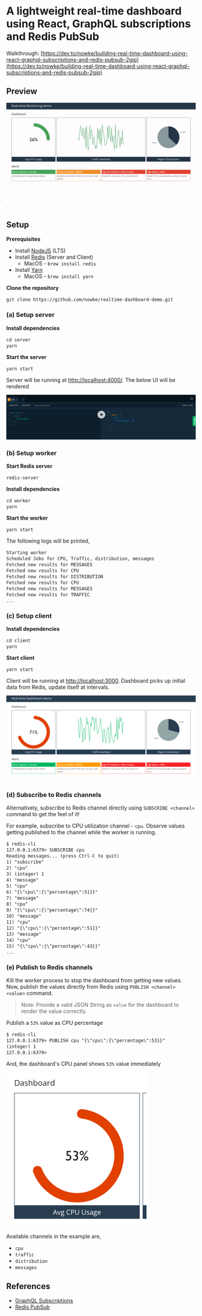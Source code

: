 # A lightweight real-time dashboard using React, GraphQL subscriptions and Redis PubSub

Walkthrough: [https://dev.to/nowke/building-real-time-dashboard-using-react-graphql-subscriptions-and-redis-pubsub-2gip](https://dev.to/nowke/building-real-time-dashboard-using-react-graphql-subscriptions-and-redis-pubsub-2gip)

## Preview

![Preview](demo.gif)

## Setup

**Prerequisites**

* Install [NodeJS](https://nodejs.org/) (LTS)
* Install [Redis](https://redis.io/) (Server and Client)
  - MacOS - `brew install redis`
* Install [Yarn](https://yarnpkg.com/)
  - MacOS - `brew install yarn`

**Clone the repository**

```
git clone https://github.com/nowke/realtime-dashboard-demo.git
```

### (a) Setup server

**Install dependencies**

```
cd server
yarn
```

**Start the server**

```
yarn start
```

Server will be running at [http://localhost:4000/](http://localhost:4000/). The below UI will be rendered

![GraphQL UI](server/graphql_ui.png)

### (b) Setup worker

**Start Redis server**

```
redis-server
```

**Install dependencies**

```
cd worker
yarn
```

**Start the worker**

```
yarn start
```

The following logs will be printed,

```
Starting worker
Scheduled Jobs for CPU, Traffic, distribution, messages
Fetched new results for MESSAGES
Fetched new results for CPU
Fetched new results for DISTRIBUTION
Fetched new results for CPU
Fetched new results for MESSAGES
Fetched new results for TRAFFIC
...
```

### (c) Setup client

**Install dependencies**

```
cd client
yarn
```

**Start client**

```
yarn start
```

Client will be running at [http://localhost:3000](http://localhost:3000). Dashboard picks up initial data from Redis, update itself at intervals.

![Real-time dashboard](client/client.png)

### (d) Subscribe to Redis channels

Alternatively, subscribe to Redis channel directly using `SUBSCRIBE <channel>` command to get the feel of it!

For example, subscribe to CPU utilization channel - `cpu`. Observe values getting published to the channel while the worker is running.

```
$ redis-cli
127.0.0.1:6379> SUBSCRIBE cpu
Reading messages... (press Ctrl-C to quit)
1) "subscribe"
2) "cpu"
3) (integer) 1
4) "message"
5) "cpu"
6) "{\"cpu\":{\"percentage\":51}}"
7) "message"
8) "cpu"
9) "{\"cpu\":{\"percentage\":74}}"
10) "message"
11) "cpu"
12) "{\"cpu\":{\"percentage\":51}}"
13) "message"
14) "cpu"
15) "{\"cpu\":{\"percentage\":43}}"
...
```

### (e) Publish to Redis channels

Kill the worker process to stop the dashboard from getting new values. Now, publish the values directly from Redis using `PUBLISH <channel> <value>` command.

> Note: Provide a valid JSON String as `value` for the dashboard to render the value correctly.

Publish a `53%` value as CPU percentage

```
$ redis-cli
127.0.0.1:6379> PUBLISH cpu "{\"cpu\":{\"percentage\":53}}"
(integer) 1
127.0.0.1:6379>
```

And, the dashboard's CPU panel shows `53%` value immediately

![Client CPU Value](client/client-cpu.png)

Available channels in the example are,

* `cpu`
* `traffic`
* `distribution`
* `messages`

## References

* [GraphQL Subscriptions](https://www.apollographql.com/docs/react/advanced/subscriptions.html)
* [Redis PubSub](https://redis.io/topics/pubsub)
